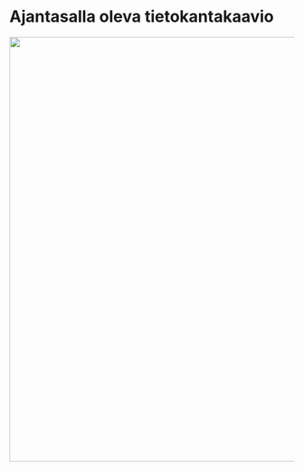 # Ajantasalla oleva tietokantakaavio

<img src="https://raw.githubusercontent.com/Pate1337/FrisbeeGolfFoorumi/master/documentation/images/PäivitettyTietokantakaavio.png" width="750">
